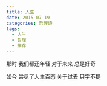 ```yaml
---
title: 人生
date: 2015-07-19
categories: 哲理诗
tags:
  - 人生
  - 哲理
  - 推荐
---
```


那时
我们都还年轻
对于未来
总是好奇
<!--more-->
如今
尝尽了人生百态
关于过去
只字不提
